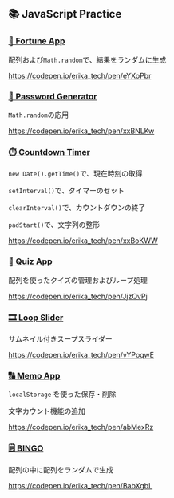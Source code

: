 ## 📚 JavaScript Practice

### [🔮 Fortune App](./practice-01)
配列および`Math.random`で、結果をランダムに生成

https://codepen.io/erika_tech/pen/eYXoPbr


### [🔧 Password Generator](./practice-02/)
`Math.random`の応用

https://codepen.io/erika_tech/pen/xxBNLKw


### [⏱️ Countdown Timer](./practice-03/)
`new Date().getTime()`で、現在時刻の取得

`setInterval()`で、タイマーのセット

`clearInterval()`で、カウントダウンの終了

`padStart()`で、文字列の整形

https://codepen.io/erika_tech/pen/xxBoKWW

### [🧐 Quiz App](./practice-04/)
配列を使ったクイズの管理およびループ処理

https://codepen.io/erika_tech/pen/JjzQvPj

### [🎞️ Loop Slider](./practice-05/)
サムネイル付きスープスライダー

https://codepen.io/erika_tech/pen/vYPoqwE

### [🔠 Memo App](./practice-06/)
`localStorage` を使った保存・削除

文字カウント機能の追加

https://codepen.io/erika_tech/pen/abMexRz

### [🗒️ BINGO](./practice-07/)
配列の中に配列をランダムで生成

https://codepen.io/erika_tech/pen/BabXgbL